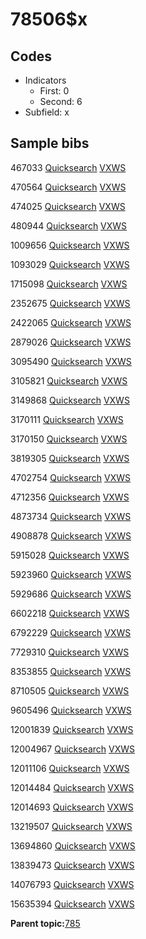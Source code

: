 # 78506$x

## Codes

-   Indicators
    -   First: 0
    -   Second: 6
-   Subfield: x

## Sample bibs

467033 [Quicksearch](https://search.library.yale.edu/catalog/467033) [VXWS](http://prodorbis.library.yale.edu:7014/vxws/GetHoldingsService?bibId=467033)

470564 [Quicksearch](https://search.library.yale.edu/catalog/470564) [VXWS](http://prodorbis.library.yale.edu:7014/vxws/GetHoldingsService?bibId=470564)

474025 [Quicksearch](https://search.library.yale.edu/catalog/474025) [VXWS](http://prodorbis.library.yale.edu:7014/vxws/GetHoldingsService?bibId=474025)

480944 [Quicksearch](https://search.library.yale.edu/catalog/480944) [VXWS](http://prodorbis.library.yale.edu:7014/vxws/GetHoldingsService?bibId=480944)

1009656 [Quicksearch](https://search.library.yale.edu/catalog/1009656) [VXWS](http://prodorbis.library.yale.edu:7014/vxws/GetHoldingsService?bibId=1009656)

1093029 [Quicksearch](https://search.library.yale.edu/catalog/1093029) [VXWS](http://prodorbis.library.yale.edu:7014/vxws/GetHoldingsService?bibId=1093029)

1715098 [Quicksearch](https://search.library.yale.edu/catalog/1715098) [VXWS](http://prodorbis.library.yale.edu:7014/vxws/GetHoldingsService?bibId=1715098)

2352675 [Quicksearch](https://search.library.yale.edu/catalog/2352675) [VXWS](http://prodorbis.library.yale.edu:7014/vxws/GetHoldingsService?bibId=2352675)

2422065 [Quicksearch](https://search.library.yale.edu/catalog/2422065) [VXWS](http://prodorbis.library.yale.edu:7014/vxws/GetHoldingsService?bibId=2422065)

2879026 [Quicksearch](https://search.library.yale.edu/catalog/2879026) [VXWS](http://prodorbis.library.yale.edu:7014/vxws/GetHoldingsService?bibId=2879026)

3095490 [Quicksearch](https://search.library.yale.edu/catalog/3095490) [VXWS](http://prodorbis.library.yale.edu:7014/vxws/GetHoldingsService?bibId=3095490)

3105821 [Quicksearch](https://search.library.yale.edu/catalog/3105821) [VXWS](http://prodorbis.library.yale.edu:7014/vxws/GetHoldingsService?bibId=3105821)

3149868 [Quicksearch](https://search.library.yale.edu/catalog/3149868) [VXWS](http://prodorbis.library.yale.edu:7014/vxws/GetHoldingsService?bibId=3149868)

3170111 [Quicksearch](https://search.library.yale.edu/catalog/3170111) [VXWS](http://prodorbis.library.yale.edu:7014/vxws/GetHoldingsService?bibId=3170111)

3170150 [Quicksearch](https://search.library.yale.edu/catalog/3170150) [VXWS](http://prodorbis.library.yale.edu:7014/vxws/GetHoldingsService?bibId=3170150)

3819305 [Quicksearch](https://search.library.yale.edu/catalog/3819305) [VXWS](http://prodorbis.library.yale.edu:7014/vxws/GetHoldingsService?bibId=3819305)

4702754 [Quicksearch](https://search.library.yale.edu/catalog/4702754) [VXWS](http://prodorbis.library.yale.edu:7014/vxws/GetHoldingsService?bibId=4702754)

4712356 [Quicksearch](https://search.library.yale.edu/catalog/4712356) [VXWS](http://prodorbis.library.yale.edu:7014/vxws/GetHoldingsService?bibId=4712356)

4873734 [Quicksearch](https://search.library.yale.edu/catalog/4873734) [VXWS](http://prodorbis.library.yale.edu:7014/vxws/GetHoldingsService?bibId=4873734)

4908878 [Quicksearch](https://search.library.yale.edu/catalog/4908878) [VXWS](http://prodorbis.library.yale.edu:7014/vxws/GetHoldingsService?bibId=4908878)

5915028 [Quicksearch](https://search.library.yale.edu/catalog/5915028) [VXWS](http://prodorbis.library.yale.edu:7014/vxws/GetHoldingsService?bibId=5915028)

5923960 [Quicksearch](https://search.library.yale.edu/catalog/5923960) [VXWS](http://prodorbis.library.yale.edu:7014/vxws/GetHoldingsService?bibId=5923960)

5929686 [Quicksearch](https://search.library.yale.edu/catalog/5929686) [VXWS](http://prodorbis.library.yale.edu:7014/vxws/GetHoldingsService?bibId=5929686)

6602218 [Quicksearch](https://search.library.yale.edu/catalog/6602218) [VXWS](http://prodorbis.library.yale.edu:7014/vxws/GetHoldingsService?bibId=6602218)

6792229 [Quicksearch](https://search.library.yale.edu/catalog/6792229) [VXWS](http://prodorbis.library.yale.edu:7014/vxws/GetHoldingsService?bibId=6792229)

7729310 [Quicksearch](https://search.library.yale.edu/catalog/7729310) [VXWS](http://prodorbis.library.yale.edu:7014/vxws/GetHoldingsService?bibId=7729310)

8353855 [Quicksearch](https://search.library.yale.edu/catalog/8353855) [VXWS](http://prodorbis.library.yale.edu:7014/vxws/GetHoldingsService?bibId=8353855)

8710505 [Quicksearch](https://search.library.yale.edu/catalog/8710505) [VXWS](http://prodorbis.library.yale.edu:7014/vxws/GetHoldingsService?bibId=8710505)

9605496 [Quicksearch](https://search.library.yale.edu/catalog/9605496) [VXWS](http://prodorbis.library.yale.edu:7014/vxws/GetHoldingsService?bibId=9605496)

12001839 [Quicksearch](https://search.library.yale.edu/catalog/12001839) [VXWS](http://prodorbis.library.yale.edu:7014/vxws/GetHoldingsService?bibId=12001839)

12004967 [Quicksearch](https://search.library.yale.edu/catalog/12004967) [VXWS](http://prodorbis.library.yale.edu:7014/vxws/GetHoldingsService?bibId=12004967)

12011106 [Quicksearch](https://search.library.yale.edu/catalog/12011106) [VXWS](http://prodorbis.library.yale.edu:7014/vxws/GetHoldingsService?bibId=12011106)

12014484 [Quicksearch](https://search.library.yale.edu/catalog/12014484) [VXWS](http://prodorbis.library.yale.edu:7014/vxws/GetHoldingsService?bibId=12014484)

12014693 [Quicksearch](https://search.library.yale.edu/catalog/12014693) [VXWS](http://prodorbis.library.yale.edu:7014/vxws/GetHoldingsService?bibId=12014693)

13219507 [Quicksearch](https://search.library.yale.edu/catalog/13219507) [VXWS](http://prodorbis.library.yale.edu:7014/vxws/GetHoldingsService?bibId=13219507)

13694860 [Quicksearch](https://search.library.yale.edu/catalog/13694860) [VXWS](http://prodorbis.library.yale.edu:7014/vxws/GetHoldingsService?bibId=13694860)

13839473 [Quicksearch](https://search.library.yale.edu/catalog/13839473) [VXWS](http://prodorbis.library.yale.edu:7014/vxws/GetHoldingsService?bibId=13839473)

14076793 [Quicksearch](https://search.library.yale.edu/catalog/14076793) [VXWS](http://prodorbis.library.yale.edu:7014/vxws/GetHoldingsService?bibId=14076793)

15635394 [Quicksearch](https://search.library.yale.edu/catalog/15635394) [VXWS](http://prodorbis.library.yale.edu:7014/vxws/GetHoldingsService?bibId=15635394)

**Parent topic:**[785](../../tags/785/785.md)

